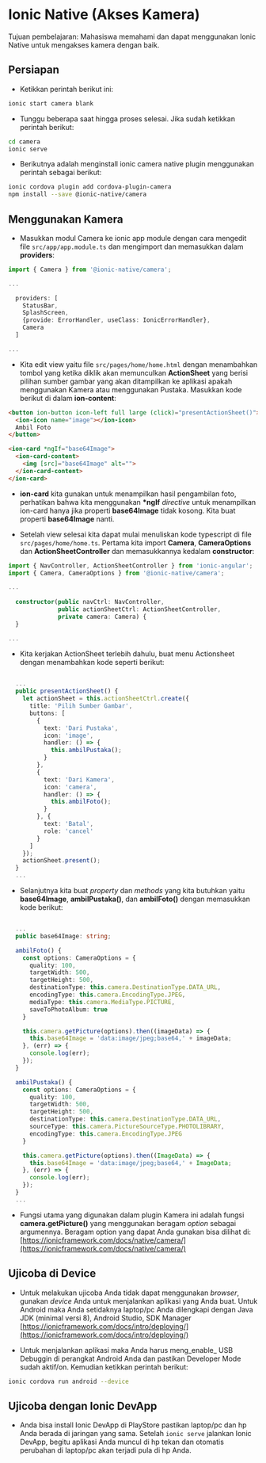 # Ionic Native (Akses Kamera)

Tujuan pembelajaran: Mahasiswa memahami dan dapat menggunakan Ionic Native untuk mengakses kamera dengan baik.

## Persiapan

* Ketikkan perintah berikut ini:
```sh
ionic start camera blank
```

* Tunggu beberapa saat hingga proses selesai. Jika sudah ketikkan perintah berikut:
```sh
cd camera
ionic serve
```

* Berikutnya adalah menginstall ionic camera native plugin menggunakan perintah sebagai berikut:
```sh
ionic cordova plugin add cordova-plugin-camera
npm install --save @ionic-native/camera
```

## Menggunakan Kamera

* Masukkan modul Camera ke ionic app module dengan cara mengedit file ```src/app/app.module.ts``` dan mengimport dan memasukkan dalam __providers__:

```typescript
import { Camera } from '@ionic-native/camera';

...

  providers: [
    StatusBar,
    SplashScreen,
    {provide: ErrorHandler, useClass: IonicErrorHandler},
    Camera
  ]

...
```

* Kita edit view yaitu file ```src/pages/home/home.html``` dengan menambahkan tombol yang ketika diklik akan memunculkan __ActionSheet__ yang berisi pilihan sumber gambar yang akan ditampilkan ke aplikasi apakah menggunakan Kamera atau menggunakan Pustaka. Masukkan kode berikut di dalam __ion-content__:

```html
<button ion-button icon-left full large (click)="presentActionSheet()">
  <ion-icon name="image"></ion-icon>
  Ambil Foto
</button>

<ion-card *ngIf="base64Image">
  <ion-card-content>
    <img [src]="base64Image" alt="">
  </ion-card-content>
</ion-card>
```

* __ion-card__ kita gunakan untuk menampilkan hasil pengambilan foto, perhatikan bahwa kita menggunakan __*ngIf__ _directive_ untuk menampilkan ion-card hanya jika properti __base64Image__ tidak kosong. Kita buat properti __base64Image__ nanti.

* Setelah view selesai kita dapat mulai menuliskan kode typescript di file ```src/pages/home/home.ts```. Pertama kita import __Camera__, __CameraOptions__ dan __ActionSheetController__ dan memasukkannya kedalam __constructor__:

```typescript
import { NavController, ActionSheetController } from 'ionic-angular';
import { Camera, CameraOptions } from '@ionic-native/camera';

...
  
  constructor(public navCtrl: NavController, 
              public actionSheetCtrl: ActionSheetController, 
              private camera: Camera) {
  }

...
```

* Kita kerjakan ActionSheet terlebih dahulu, buat menu Actionsheet dengan menambahkan kode seperti berikut:

```typescript
  
  ...
  public presentActionSheet() {
    let actionSheet = this.actionSheetCtrl.create({
      title: 'Pilih Sumber Gambar',
      buttons: [
        {
          text: 'Dari Pustaka',
          icon: 'image',
          handler: () => {
            this.ambilPustaka();
          }
        },
        {
          text: 'Dari Kamera',
          icon: 'camera',
          handler: () => {
            this.ambilFoto();
          }
        }, {
          text: 'Batal',
          role: 'cancel'
        }
      ]
    });
    actionSheet.present();
  }
  ...


```

* Selanjutnya kita buat _property_ dan _methods_ yang kita butuhkan yaitu __base64Image__, __ambilPustaka()__, dan __ambilFoto()__ dengan memasukkan kode berikut:

```typescript

  ...
  public base64Image: string;

  ambilFoto() {
    const options: CameraOptions = {
      quality: 100,
      targetWidth: 500,
      targetHeight: 500,
      destinationType: this.camera.DestinationType.DATA_URL,
      encodingType: this.camera.EncodingType.JPEG,
      mediaType: this.camera.MediaType.PICTURE,
      saveToPhotoAlbum: true
    }

    this.camera.getPicture(options).then((imageData) => {
      this.base64Image = 'data:image/jpeg;base64,' + imageData;
    }, (err) => {
      console.log(err);
    });
  }

  ambilPustaka() {
    const options: CameraOptions = {
      quality: 100,
      targetWidth: 500,
      targetHeight: 500,
      destinationType: this.camera.DestinationType.DATA_URL,
      sourceType: this.camera.PictureSourceType.PHOTOLIBRARY,
      encodingType: this.camera.EncodingType.JPEG
    }

    this.camera.getPicture(options).then((ImageData) => {
      this.base64Image = 'data:image/jpeg;base64,' + ImageData;
    }, (err) => {
      console.log(err);
    });
  }
  ...

```

* Fungsi utama yang digunakan dalam plugin Kamera ini adalah fungsi __camera.getPicture()__ yang menggunakan beragam _option_ sebagai argumennya. Beragam option yang dapat Anda gunakan bisa dilihat di: [https://ionicframework.com/docs/native/camera/](https://ionicframework.com/docs/native/camera/)

## Ujicoba di Device

* Untuk melakukan ujicoba Anda tidak dapat menggunakan _browser_, gunakan _device_ Anda untuk menjalankan aplikasi yang Anda buat. Untuk Android maka Anda setidaknya laptop/pc Anda dilengkapi dengan Java JDK (minimal versi 8), Android Studio, SDK Manager [https://ionicframework.com/docs/intro/deploying/](https://ionicframework.com/docs/intro/deploying/)

* Untuk menjalankan aplikasi maka Anda harus meng_enable_ USB Debuggin di perangkat Android Anda dan pastikan Developer Mode sudah aktif/on. Kemudian ketikkan perintah berikut:

```sh
ionic cordova run android --device
```

## Ujicoba dengan Ionic DevApp

* Anda bisa install Ionic DevApp di PlayStore pastikan laptop/pc dan hp Anda berada di jaringan yang sama. Setelah ```ionic serve``` jalankan Ionic DevApp, begitu aplikasi Anda muncul di hp tekan dan otomatis perubahan di laptop/pc akan terjadi pula di hp Anda.